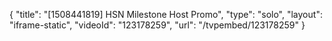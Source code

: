 {
    "title": "[1508441819] HSN Milestone Host Promo",
    "type": "solo",
    "layout": "iframe-static",
    "videoId": "123178259",
    "url": "\/tvpembed\/123178259"
}